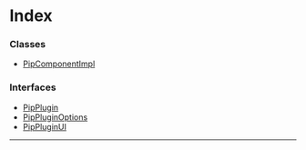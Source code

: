 

# Index

### Classes

* [PipComponentImpl](../classes/pipplugin.pipcomponentimpl.md)

### Interfaces

* [PipPlugin](../interfaces/pipplugin.pipplugin-1.md)
* [PipPluginOptions](../interfaces/pipplugin.pippluginoptions.md)
* [PipPluginUI](../interfaces/pipplugin.pippluginui.md)

---

